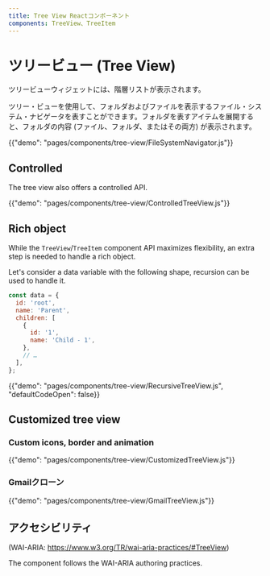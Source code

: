 ```yaml
---
title: Tree View Reactコンポーネント
components: TreeView、TreeItem
---
```


# ツリービュー (Tree View)

<p class="description">ツリービューウィジェットには、階層リストが表示されます。</p>

ツリー・ビューを使用して、フォルダおよびファイルを表示するファイル・システム・ナビゲータを表すことができます。フォルダを表すアイテムを展開すると、フォルダの内容 (ファイル、フォルダ、またはその両方) が表示されます。

{{"demo": "pages/components/tree-view/FileSystemNavigator.js"}}

## Controlled

The tree view also offers a controlled API.

{{"demo": "pages/components/tree-view/ControlledTreeView.js"}}

## Rich object

While the `TreeView`/`TreeItem` component API maximizes flexibility, an extra step is needed to handle a rich object.

Let's consider a data variable with the following shape, recursion can be used to handle it.

```js
const data = {
  id: 'root',
  name: 'Parent',
  children: [
    {
      id: '1',
      name: 'Child - 1',
    },
    // …
  ],
};
```

{{"demo": "pages/components/tree-view/RecursiveTreeView.js", "defaultCodeOpen": false}}

## Customized tree view

### Custom icons, border and animation

{{"demo": "pages/components/tree-view/CustomizedTreeView.js"}}

### Gmailクローン

{{"demo": "pages/components/tree-view/GmailTreeView.js"}}

## アクセシビリティ

(WAI-ARIA: https://www.w3.org/TR/wai-aria-practices/#TreeView)

The component follows the WAI-ARIA authoring practices.